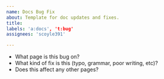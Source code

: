 ```yaml
---
name: Docs Bug Fix
about: Template for doc updates and fixes.
title: 
labels: 'a:docs', 't:bug'
assignees: 'scoyle391'

---
```


* What page is this bug on?
* What kind of fix is this (typo, grammar, poor writing, etc)?
* Does this affect any other pages?
